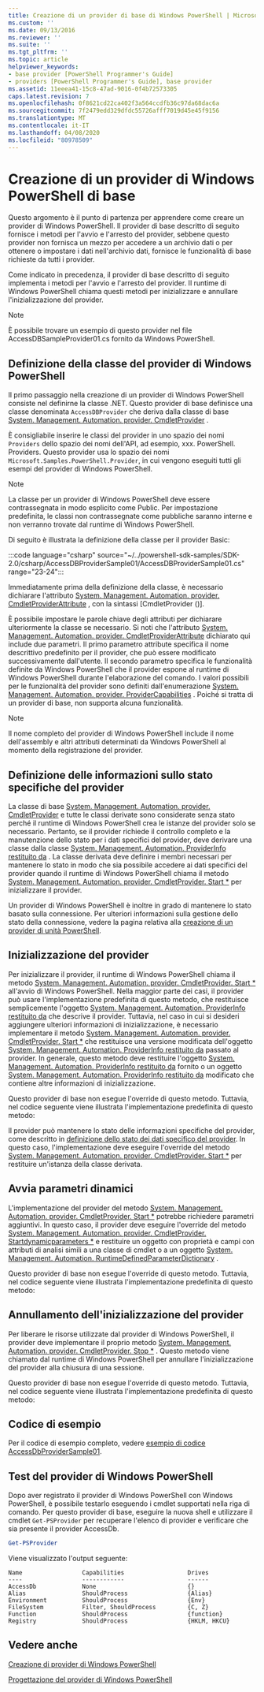 ```yaml
---
title: Creazione di un provider di base di Windows PowerShell | Microsoft Docs
ms.custom: ''
ms.date: 09/13/2016
ms.reviewer: ''
ms.suite: ''
ms.tgt_pltfrm: ''
ms.topic: article
helpviewer_keywords:
- base provider [PowerShell Programmer's Guide]
- providers [PowerShell Programmer's Guide], base provider
ms.assetid: 11eeea41-15c8-47ad-9016-0f4b72573305
caps.latest.revision: 7
ms.openlocfilehash: 0f8621cd22ca402f3a564ccdfb36c97da68dac6a
ms.sourcegitcommit: 7f2479edd329dfdc55726afff7019d45e45f9156
ms.translationtype: MT
ms.contentlocale: it-IT
ms.lasthandoff: 04/08/2020
ms.locfileid: "80978509"
---
```

# <a name="creating-a-basic-windows-powershell-provider"></a>Creazione di un provider di Windows PowerShell di base

Questo argomento è il punto di partenza per apprendere come creare un provider di Windows PowerShell. Il provider di base descritto di seguito fornisce i metodi per l'avvio e l'arresto del provider, sebbene questo provider non fornisca un mezzo per accedere a un archivio dati o per ottenere o impostare i dati nell'archivio dati, fornisce le funzionalità di base richieste da tutti i provider.

Come indicato in precedenza, il provider di base descritto di seguito implementa i metodi per l'avvio e l'arresto del provider. Il runtime di Windows PowerShell chiama questi metodi per inizializzare e annullare l'inizializzazione del provider.

> [!NOTE]
> È possibile trovare un esempio di questo provider nel file AccessDBSampleProvider01.cs fornito da Windows PowerShell.

## <a name="defining-the-windows-powershell-provider-class"></a>Definizione della classe del provider di Windows PowerShell

Il primo passaggio nella creazione di un provider di Windows PowerShell consiste nel definirne la classe .NET. Questo provider di base definisce una classe denominata `AccessDBProvider` che deriva dalla classe di base [System. Management. Automation. provider. CmdletProvider](/dotnet/api/System.Management.Automation.Provider.CmdletProvider) .

È consigliabile inserire le classi del provider in uno spazio dei nomi `Providers` dello spazio dei nomi dell'API, ad esempio, xxx. PowerShell. Providers. Questo provider usa lo spazio dei nomi `Microsoft.Samples.PowerShell.Provider`, in cui vengono eseguiti tutti gli esempi del provider di Windows PowerShell.

> [!NOTE]
> La classe per un provider di Windows PowerShell deve essere contrassegnata in modo esplicito come Public. Per impostazione predefinita, le classi non contrassegnate come pubbliche saranno interne e non verranno trovate dal runtime di Windows PowerShell.

Di seguito è illustrata la definizione della classe per il provider Basic:

:::code language="csharp" source="~/../powershell-sdk-samples/SDK-2.0/csharp/AccessDBProviderSample01/AccessDBProviderSample01.cs" range="23-24":::

Immediatamente prima della definizione della classe, è necessario dichiarare l'attributo [System. Management. Automation. provider. CmdletProviderAttribute](/dotnet/api/System.Management.Automation.Provider.CmdletProviderAttribute) , con la sintassi [CmdletProvider ()].

È possibile impostare le parole chiave degli attributi per dichiarare ulteriormente la classe se necessario. Si noti che l'attributo [System. Management. Automation. provider. CmdletProviderAttribute](/dotnet/api/System.Management.Automation.Provider.CmdletProviderAttribute) dichiarato qui include due parametri. Il primo parametro attribute specifica il nome descrittivo predefinito per il provider, che può essere modificato successivamente dall'utente. Il secondo parametro specifica le funzionalità definite da Windows PowerShell che il provider espone al runtime di Windows PowerShell durante l'elaborazione del comando. I valori possibili per le funzionalità del provider sono definiti dall'enumerazione [System. Management. Automation. provider. ProviderCapabilities](/dotnet/api/System.Management.Automation.Provider.ProviderCapabilities) . Poiché si tratta di un provider di base, non supporta alcuna funzionalità.

> [!NOTE]
> Il nome completo del provider di Windows PowerShell include il nome dell'assembly e altri attributi determinati da Windows PowerShell al momento della registrazione del provider.

## <a name="defining-provider-specific-state-information"></a>Definizione delle informazioni sullo stato specifiche del provider

La classe di base [System. Management. Automation. provider. CmdletProvider](/dotnet/api/System.Management.Automation.Provider.CmdletProvider) e tutte le classi derivate sono considerate senza stato perché il runtime di Windows PowerShell crea le istanze del provider solo se necessario. Pertanto, se il provider richiede il controllo completo e la manutenzione dello stato per i dati specifici del provider, deve derivare una classe dalla classe [System. Management. Automation. ProviderInfo restituito da](/dotnet/api/System.Management.Automation.ProviderInfo) . La classe derivata deve definire i membri necessari per mantenere lo stato in modo che sia possibile accedere ai dati specifici del provider quando il runtime di Windows PowerShell chiama il metodo [System. Management. Automation. provider. CmdletProvider. Start *](/dotnet/api/System.Management.Automation.Provider.CmdletProvider.Start) per inizializzare il provider.

Un provider di Windows PowerShell è inoltre in grado di mantenere lo stato basato sulla connessione. Per ulteriori informazioni sulla gestione dello stato della connessione, vedere la pagina relativa alla [creazione di un provider di unità PowerShell](./creating-a-windows-powershell-drive-provider.md).

## <a name="initializing-the-provider"></a>Inizializzazione del provider

Per inizializzare il provider, il runtime di Windows PowerShell chiama il metodo [System. Management. Automation. provider. CmdletProvider. Start *](/dotnet/api/System.Management.Automation.Provider.CmdletProvider.Start) all'avvio di Windows PowerShell. Nella maggior parte dei casi, il provider può usare l'implementazione predefinita di questo metodo, che restituisce semplicemente l'oggetto [System. Management. Automation. ProviderInfo restituito da](/dotnet/api/System.Management.Automation.ProviderInfo) che descrive il provider. Tuttavia, nel caso in cui si desideri aggiungere ulteriori informazioni di inizializzazione, è necessario implementare il metodo [System. Management. Automation. provider. CmdletProvider. Start *](/dotnet/api/System.Management.Automation.Provider.CmdletProvider.Start) che restituisce una versione modificata dell'oggetto [System. Management. Automation. ProviderInfo restituito da](/dotnet/api/System.Management.Automation.ProviderInfo) passato al provider. In generale, questo metodo deve restituire l'oggetto [System. Management. Automation. ProviderInfo restituito da](/dotnet/api/System.Management.Automation.ProviderInfo) fornito o un oggetto [System. Management. Automation. ProviderInfo restituito da](/dotnet/api/System.Management.Automation.ProviderInfo) modificato che contiene altre informazioni di inizializzazione.

Questo provider di base non esegue l'override di questo metodo. Tuttavia, nel codice seguente viene illustrata l'implementazione predefinita di questo metodo:

<!-- TODO!!!: review snippet reference  [!CODE [Msh_samplesaccessdbprov01#accessdbprov01ProviderStart](Msh_samplesaccessdbprov01#accessdbprov01ProviderStart)]  -->

Il provider può mantenere lo stato delle informazioni specifiche del provider, come descritto in [definizione dello stato dei dati specifico del provider](#defining-provider-specific-state-information). In questo caso, l'implementazione deve eseguire l'override del metodo [System. Management. Automation. provider. CmdletProvider. Start *](/dotnet/api/System.Management.Automation.Provider.CmdletProvider.Start) per restituire un'istanza della classe derivata.

## <a name="start-dynamic-parameters"></a>Avvia parametri dinamici

L'implementazione del provider del metodo [System. Management. Automation. provider. CmdletProvider. Start *](/dotnet/api/System.Management.Automation.Provider.CmdletProvider.Start) potrebbe richiedere parametri aggiuntivi. In questo caso, il provider deve eseguire l'override del metodo [System. Management. Automation. provider. CmdletProvider. Startdynamicparameters *](/dotnet/api/System.Management.Automation.Provider.CmdletProvider.StartDynamicParameters) e restituire un oggetto con proprietà e campi con attributi di analisi simili a una classe di cmdlet o a un oggetto [System. Management. Automation. RuntimeDefinedParameterDictionary](/dotnet/api/System.Management.Automation.RuntimeDefinedParameterDictionary) .

Questo provider di base non esegue l'override di questo metodo. Tuttavia, nel codice seguente viene illustrata l'implementazione predefinita di questo metodo:

<!-- TODO!!!: review snippet reference  [!CODE [Msh_samplesaccessdbprov01#accessdbprov01ProviderDynamicParameters](Msh_samplesaccessdbprov01#accessdbprov01ProviderDynamicParameters)]  -->

## <a name="uninitializing-the-provider"></a>Annullamento dell'inizializzazione del provider

Per liberare le risorse utilizzate dal provider di Windows PowerShell, il provider deve implementare il proprio metodo [System. Management. Automation. provider. CmdletProvider. Stop *](/dotnet/api/System.Management.Automation.Provider.CmdletProvider.Stop) . Questo metodo viene chiamato dal runtime di Windows PowerShell per annullare l'inizializzazione del provider alla chiusura di una sessione.

Questo provider di base non esegue l'override di questo metodo. Tuttavia, nel codice seguente viene illustrata l'implementazione predefinita di questo metodo:

<!-- TODO!!!: review snippet reference  [!CODE [Msh_samplesaccessdbprov01#accessdbprov01ProviderStop](Msh_samplesaccessdbprov01#accessdbprov01ProviderStop)]  -->

## <a name="code-sample"></a>Codice di esempio

Per il codice di esempio completo, vedere [esempio di codice AccessDbProviderSample01](./accessdbprovidersample01-code-sample.md).

## <a name="testing-the-windows-powershell-provider"></a>Test del provider di Windows PowerShell

Dopo aver registrato il provider di Windows PowerShell con Windows PowerShell, è possibile testarlo eseguendo i cmdlet supportati nella riga di comando. Per questo provider di base, eseguire la nuova shell e utilizzare il cmdlet `Get-PSProvider` per recuperare l'elenco di provider e verificare che sia presente il provider AccessDb.

```powershell
Get-PSProvider
```

Viene visualizzato l'output seguente:

```Output
Name                 Capabilities                  Drives
----                 ------------                  ------
AccessDb             None                          {}
Alias                ShouldProcess                 {Alias}
Environment          ShouldProcess                 {Env}
FileSystem           Filter, ShouldProcess         {C, Z}
Function             ShouldProcess                 {function}
Registry             ShouldProcess                 {HKLM, HKCU}
```

## <a name="see-also"></a>Vedere anche

[Creazione di provider di Windows PowerShell](./how-to-create-a-windows-powershell-provider.md)

[Progettazione del provider di Windows PowerShell](./designing-your-windows-powershell-provider.md)
